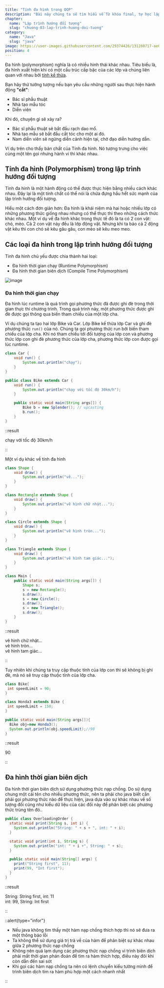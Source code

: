 ```yaml
---
title: "Tính đa hình trong OOP"
description: "Bài này chúng ta sẽ tìm hiểu về Từ khóa final, tự học lập trình java, chia sẻ kiến thức về java"
chapter:
  name: "Lập trình hướng đối tượng"
  slug: "chuong-03-lap-trinh-huong-doi-tuong"
category:
  name: "Java"
  slug: "java"
image: https://user-images.githubusercontent.com/29374426/131280717-ae65a2c9-0e6d-4b34-9b60-e0ebdd61331b.png
position: 4
---
```


Đa hình (polymorphism) nghĩa là có nhiều hình thái khác nhau. Tiêu biểu là, đa hình xuất hiện khi có một cấu trúc cấp bậc của các lớp và chúng liên quan với nhau bởi [tính kế thừa](/bai-viet/java/tinh-thua-ke-trong-oop).

Bạn hãy thử tưởng tượng nếu bạn yêu cầu những người sau thực hiện hành động **"cắt"**:

- Bác sĩ phẫu thuật
- Nhà tạo mẫu tóc
- Diễn viên

Khi đó, chuyện gì sẽ xảy ra?

- Bác sĩ phẫu thuật sẽ bắt đầu rạch dao mổ.
- Nhà tạo mẫu sẽ bắt đầu cắt tóc cho một ai đó.
- Nam diễn viên sẽ ngừng diễn cảnh hiện tại, chờ đạo diễn hướng dẫn.

Ví dụ trên cho thấy bản chất của Tính đa hình. Nó tượng trưng cho việc cùng một tên gọi nhưng hành vi thì khác nhau.

## Tính đa hình (Polymorphism) trong lập trình hướng đối tượng

Tính đa hình là một hành động có thể được thực hiện bằng nhiều cách khác nhau. Đây lại là một tính chất có thể nói là chứa đựng hầu hết sức mạnh của lập trình hướng đối tượng.

Hiểu một cách đơn giản hơn: Đa hình là khái niệm mà hai hoặc nhiều lớp có những phương thức giống nhau nhưng có thể thực thi theo những cách thức khác nhau. Một ví dụ về đa hình khác trong thực tế đó là ta có 2 con vật: chó, mèo. Cả 2 con vật này đều là lớp động vật. Nhưng khi ta bảo cả 2 động vật kêu thì con chó sẽ kêu gâu gâu, con mèo sẽ kêu meo meo.

## Các loại đa hình trong lập trình hướng đối tượng

Tính đa hình chủ yếu được chia thành hai loại:

- Đa hình thời gian chạy (Runtime Polymorphism)
- Đa hình thời gian biên dịch (Compile Time Polymorphism)

![image](https://user-images.githubusercontent.com/29374426/131280717-ae65a2c9-0e6d-4b34-9b60-e0ebdd61331b.png)

### Đa hình thời gian chạy

Đa hình lúc runtime là quá trình gọi phương thức đã được ghi đè trong thời gian thực thi chương trình. Trong quá trình này, một phương thức được ghi đè được gọi thông qua biến tham chiếu của một lớp cha.

Ví dụ chúng ta tạo hai lớp Bike và Car. Lớp Bike kế thừa lớp Car và ghi đè phương thức `run()` của nó. Chúng ta gọi phương thức run bởi biến tham chiếu của lớp cha. Khi nó tham chiếu tới đối tượng của lớp con và phương thức lớp con ghi đè phương thức của lớp cha, phương thức lớp con được gọi lúc runtime.

```java
class Car {
    void run() {
        System.out.println("chạy");
    }
}

public class Bike extends Car {
    void run() {
        System.out.println("chạy với tốc độ 30km/h");
    }

    public static void main(String args[]) {
        Bike b = new Splender(); // upcasting
        b.run();
    }
}
```

::result

chạy với tốc độ 30km/h

::

Một ví dụ khác về tính đa hình

```java
class Shape {
    void draw() {
        System.out.println("vẽ...");
    }
}

class Rectangle extends Shape {
    void draw() {
        System.out.println("vẽ hình chữ nhật...");
    }
}

class Circle extends Shape {
    void draw() {
        System.out.println("vẽ hình tròn...");
    }
}

class Triangle extends Shape {
    void draw() {
        System.out.println("vẽ hình tam giác...");
    }
}

class Main {
    public static void main(String args[]) {
        Shape s;
        s = new Rectangle();
        s.draw();
        s = new Circle();
        s.draw();
        s = new Triangle();
        s.draw();
    }
}
```

::result

vẽ hình chữ nhật...<br/>
vẽ hình tròn...<br/>
vẽ hình tam giác...

::

Tuy nhiên khi chúng ta truy cập thuộc tính của lớp con thì sẽ không bị ghi đè, mà nó sẽ truy cập thuộc tính của lớp cha.

```java
class Bike{
 int speedLimit = 90;
}

class Honda3 extends Bike {
 int speedLimit = 150;
}

public static void main(String args[]){
  Bike obj=new Honda3();
  System.out.println(obj.speedLimit);//90
}
```

::result

90

::

## Đa hình thời gian biên dịch

Đa hình thời gian biên dịch sử dụng phương thức nạp chồng. Do sử dụng chung một cái tên cho nhiều phương thức, nên ta phải cho java biết cần phải gọi phương thức nào để thực hiện, java dựa vào sự khác nhau về số lượng đối cũng như kiểu dữ liệu của các đối này để phân biệt các phương thức trùng tên đó..

```java
public class OverloadingOrder {
  static void print(String s, int i) {
    System.out.println("String: " + s + ", int: " + i);
  }

  static void print(int i, String s) {
    System.out.println("int: " + i +", String: " + s);
  }

  public static void main(String[] args) {
    print("String first", 11);
    print(99, "Int first");
  }
}
```

::result

String: String first, int: 11</br>
int: 99, String: Int first

::

::alert{type="infor"}

- Nếu java không tìm thấy một hàm nạp chồng thích hợp thì nó sẽ đưa ra một thông báo lỗi
- Ta không thể sử dụng giá trị trả về của hàm để phân biệt sự khác nhau giữa 2 phương thức nạp chồng
- Không nên quá lạm dụng các phương thức nạp chồng vì trình biên dịch phải mất thời gian phán đoán để tìm ra hàm thích hợp, điều này đôi khi còn dẫn đến sai sót
- Khi gọi các hàm nạp chồng ta nên có lệnh chuyển kiểu tường minh để trình biên dịch tìm ra hàm phù hợp một cách nhanh nhất

::
